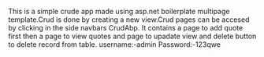 This is a simple crude app made using asp.net boilerplate multipage template.Crud is done by creating a new view.Crud pages can be accesed by clicking in the side navbars CrudAbp. It contains a page to add quote first then a page to view quotes and page to upadate view and delete button to delete record from table. username:-admin Password:-123qwe
